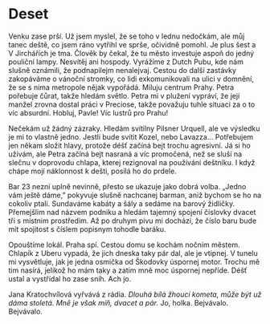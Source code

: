 # Deset

Venku zase prší. Už jsem myslel, že se toho v lednu nedočkám, ale můj tanec deště, co jsem ráno vytřihl ve sprše, očividně pomohl. Je plus šest a V Jirchářích je tma. Člověk by čekal, že tu město investuje aspoň do jedný pouliční lampy. Nesvítěj ani hospody. Vyrážíme z Dutch Pubu, kde nám slušně oznámili, že podnapilejm nenalejvaj. Cestou do další zastávky zakopáváme o vánoční stromky, co lidi exkomunikovali na ulici v domnění, že se s nima metropole nějak vypořádá. Miluju centrum Prahy. Petra pořebuje čůrat, takže hledám světlo. Petra mi v plužení vypráví, že její manžel zrovna dostal práci v Preciose, takže považuju tuhle situaci za o to víc absurdní. Hobluj, Pavle! Víc lustrů pro Prahu!

Nečekám už žádný zázraky. Hledám svítilny Pilsner Urquell, ale ve výsledku je mi to vlastně jedno. Jestli bude svítit Kozel, nebo Lavazza… Potřebujem jen někam složit hlavy, protože déšť začíná bejt trochu agresivní. Já si ho užívám, ale Petra začíná bejt nasraná a víc promočená, než se sluší na slečnu v doprovodu chlapa, kterej rezignoval na používání deštníku. I když chápe mojí náklonnost k dešti, posílá ho do prdele.

Bar 23 nezní uplně nevinně, přesto se ukazuje jako dobrá volba. „Jedno vám ještě dáme,” pokyvuje slušně nachcanej barman, aniž bychom se ho na cokoliv ptali. Sundaváme kabáty a šály a sedáme na barový židličky. Přemejšlim nad názvem podniku a hledám tajemný spojení číslovky dvacet tři s místnim prostředim. Až po druhym pivu mi dochází, že číslo baru bude mít spojitost s číslem popisnym tohodle baráku.

Opouštíme lokál. Praha spí. Cestou domu se kochám nočnim městem. Chlapík z Uberu vypadá, že jich dneska taky pár dal, ale je vtipnej. V tunelu mi vysvětluje, jak je jedna osmička od Škodovky úspornej motor. Trochu mě tim nasírá, jelikož ho mám taky a zatim mně moc úspornej nepříde. Déšť ustal a vystřídal ho zase sníh. Ach jo.

Jana Kratochvílová vyřvává z rádia. _Dlouhá bílá žhoucí kometa, může být už dáma stoletá. Mně je však míň, dvacet a pár._ Jo, holka. Bejvávalo. Bejvávalo.
